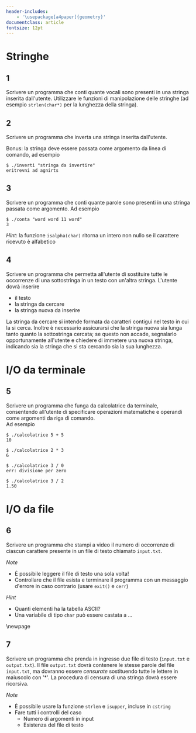 ```yaml
---
header-includes:
    - '\usepackage[a4paper]{geometry}'
documentclass: article
fontsize: 12pt
---
```


# Stringhe

## 1

Scrivere un programma che conti quante vocali sono presenti in una stringa inserita dall'utente. Utilizzare le funzioni di manipolazione delle stringhe (ad esempio `strlen(char*)` per la lunghezza della stringa).

## 2

Scrivere un programma che inverta una stringa inserita dall'utente.

Bonus: la stringa deve essere passata come argomento da linea di comando, ad esempio

```{.sh}
$ ./inverti "stringa da invertire"
eritrevni ad agnirts
```

## 3

Scrivere un programma che conti quante parole sono presenti in una stringa passata come argomento. Ad esempio

```{.sh}
$ ./conta "word word 11 word"
3
```

*Hint*: la funzione `isalpha(char)` ritorna un intero non nullo se il carattere ricevuto è alfabetico

## 4

Scrivere un programma che permetta all'utente di sostituire tutte le occorrenze di una sottostringa in un testo con un'altra stringa. L'utente dovrà inserire

- il testo
- la stringa da cercare
- la stringa nuova da inserire

La stringa da cercare si intende formata da caratteri contigui nel testo in cui la si cerca.
Inoltre è necessario assicurarsi che la stringa nuova sia lunga tanto quanto la sottostringa cercata; se questo non accade, segnalarlo opportunamente all'utente e chiedere di immetere una nuova stringa, indicando sia la stringa che si sta cercando sia la sua lunghezza.

# I/O da terminale

## 5

Scrivere un programma che funga da calcolatrice da terminale, consentendo all'utente di specificare operazioni matematiche e operandi come argomenti da riga di comando.  
Ad esempio

```{.sh}
$ ./calcolatrice 5 + 5
10

$ ./calcolatrice 2 * 3
6

$ ./calcolatrice 3 / 0
err: divisione per zero

$ ./calcolatrice 3 / 2
1.50
```

# I/O da file

## 6

Scrivere un programma che stampi a video il numero di occorrenze di ciascun carattere presente in un file di testo chiamato `input.txt`.

*Note*

- È possibile leggere il file di testo una sola volta!
- Controllare che il file esista e terminare il programma con un messaggio d'errore in caso contrario (usare `exit()` e `cerr`)

*Hint* 

- Quanti elementi ha la tabella ASCII?
- Una variabile di tipo `char` può essere castata a ...

\newpage

## 7

Scrivere un programma che prenda in ingresso due file di testo (`input.txt` e `output.txt`). Il file `output.txt` dovrà contenere le stesse parole del file `input.txt`, ma dovranno essere *censurate* sostituendo tutte le lettere in maiuscolo con '\*'. La procedura di censura di una stringa dovrà essere ricorsiva.

*Note*  

- È possibile usare la funzione `strlen` e `isupper`, incluse in `cstring`
- Fare tutti i controlli del caso
  - Numero di argomenti in input
  - Esistenza del file di testo

